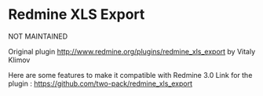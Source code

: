 # Redmine XLS Export

NOT MAINTAINED

Original plugin http://www.redmine.org/plugins/redmine_xls_export by Vitaly Klimov

Here are some features to make it compatible with Redmine 3.0
Link for the plugin :
https://github.com/two-pack/redmine_xls_export
